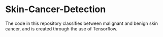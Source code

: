 # Skin-Cancer-Detection
The code in this repository classifies between malignant and benign skin cancer, and is created through the use of Tensorflow.

